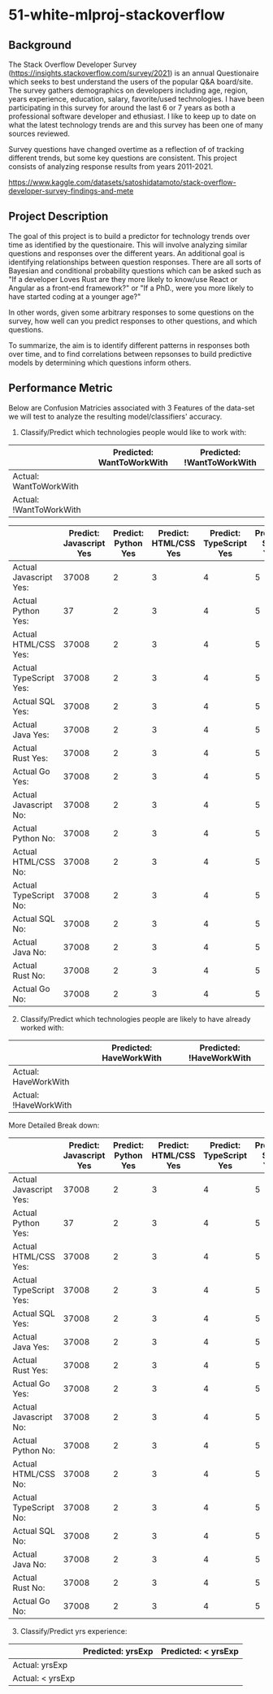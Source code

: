 # 51-white-mlproj-stackoverflow


## Background

The Stack Overflow Developer Survey (https://insights.stackoverflow.com/survey/2021) is an annual Questionaire which seeks to best understand the users of the popular Q&A board/site. The survey gathers demographics on developers including age, region, years experience, education, salary, favorite/used technologies. I have been participating in this survey for around the last 6 or 7 years as both a professional software developer and ethusiast. I like to keep up to date on what the latest technology trends are and this survey has been one of many sources reviewed.

Survey questions have changed overtime as a reflection of of tracking different trends, but some key questions are consistent. This project consists of analyzing response results from years 2011-2021.

https://www.kaggle.com/datasets/satoshidatamoto/stack-overflow-developer-survey-findings-and-mete

## Project Description

The goal of this project is to build a predictor for technology trends over time as identified by the questionaire. This will involve analyzing similar questions and responses over the different years. An additional goal is identifying relationships between question responses. There are all sorts of Bayesian and conditional probability questions which can be asked such as "If a developer Loves Rust are they more likely to know/use React or Angular as a front-end framework?" or "If  a PhD., were you more likely to have started coding at a younger age?"

In other words, given some arbitrary responses to some questions on the survey, how well can you predict responses to other questions, and which questions.

To summarize, the aim is to identify different patterns in responses both over time, and to find correlations between repsonses to build predictive models by determining which questions inform others.


## Performance Metric

Below are Confusion Matricies associated with 3 Features of the data-set we will test to analyze the resulting model/classifiers' accuracy.

1) Classify/Predict which technologies people would like to work with:
<!--- What is the output/what are the values that would populate this matrix? --->

| | Predicted: WantToWorkWith    |  Predicted: !WantToWorkWith|
| --| -- |---| 
|Actual: WantToWorkWith|  |  |
|Actual: !WantToWorkWith|  |  | 



| | Predict: Javascript Yes | Predict: Python Yes | Predict: HTML/CSS Yes | Predict: TypeScript Yes | Predict: SQL Yes | Predict: Java Yes | Predict: Rust Yes | Predict: Go Yes | Predict: Python No | Predict: HTML/CSS No | Predict: TypeScript No | Predict: SQL No | Predict: Java No | Predict: Rust No | Predict: Go No |
|-|-|-|-|-|-|-|-|-|-|-|-|-|-|-|-|
| Actual Javascript Yes: | 37008 | 2 | 3 | 4 | 5 |6 | 7 | 8 | 9 | 10 | 11 | 12 | 13 | 14 | 15 | 16 |
| Actual Python Yes: | 37 | 2 | 3 | 4 | 5 |6 | 7 | 8 | 9 | 10 | 11 | 12 | 13 | 14 | 15 | 16 |
| Actual HTML/CSS Yes: | 37008 | 2 | 3 | 4 | 5 |6 | 7 | 8 | 9 | 10 | 11 | 12 | 13 | 14 | 15 | 16 |
| Actual TypeScript Yes: | 37008 | 2 | 3 | 4 | 5 |6 | 7 | 8 | 9 | 10 | 11 | 12 | 13 | 14 | 15 | 16 |
| Actual SQL Yes: | 37008 | 2 | 3 | 4 | 5 |6 | 7 | 8 | 9 | 10 | 11 | 12 | 13 | 14 | 15 | 16 |
| Actual Java Yes: | 37008 | 2 | 3 | 4 | 5 |6 | 7 | 8 | 9 | 10 | 11 | 12 | 13 | 14 | 15 | 16 |
| Actual Rust Yes: | 37008 | 2 | 3 | 4 | 5 |6 | 7 | 8 | 9 | 10 | 11 | 12 | 13 | 14 | 15 | 16 |
| Actual Go Yes: | 37008 | 2 | 3 | 4 | 5 |6 | 7 | 8 | 9 | 10 | 11 | 12 | 13 | 14 | 15 | 16 |
| Actual Javascript No: | 37008 | 2 | 3 | 4 | 5 |6 | 7 | 8 | 9 | 10 | 11 | 12 | 13 | 14 | 15 | 16 |
| Actual Python No: | 37008 | 2 | 3 | 4 | 5 |6 | 7 | 8 | 9 | 10 | 11 | 12 | 13 | 14 | 15 | 16 |
| Actual HTML/CSS No: | 37008 | 2 | 3 | 4 | 5 |6 | 7 | 8 | 9 | 10 | 11 | 12 | 13 | 14 | 15 | 16 |
| Actual TypeScript No: | 37008 | 2 | 3 | 4 | 5 |6 | 7 | 8 | 9 | 10 | 11 | 12 | 13 | 14 | 15 | 16 |
| Actual SQL No: | 37008 | 2 | 3 | 4 | 5 |6 | 7 | 8 | 9 | 10 | 11 | 12 | 13 | 14 | 15 | 16 |
| Actual Java No: | 37008 | 2 | 3 | 4 | 5 |6 | 7 | 8 | 9 | 10 | 11 | 12 | 13 | 14 | 15 | 16 |
| Actual Rust No: | 37008 | 2 | 3 | 4 | 5 |6 | 7 | 8 | 9 | 10 | 11 | 12 | 13 | 14 | 15 | 16 |
| Actual Go No: | 37008 | 2 | 3 | 4 | 5 |6 | 7 | 8 | 9 | 10 | 11 | 12 | 13 | 14 | 15 | 16 |


2) Classify/Predict which technologies people are likely to have already worked with:

| | Predicted: HaveWorkWith    |  Predicted: !HaveWorkWith|
| --| -- |---| 
|Actual: HaveWorkWith|  |  |
|Actual: !HaveWorkWith|  |  | 

More Detailed Break down:

| | Predict: Javascript Yes | Predict: Python Yes | Predict: HTML/CSS Yes | Predict: TypeScript Yes | Predict: SQL Yes | Predict: Java Yes | Predict: Rust Yes | Predict: Go Yes | Predict: Python No | Predict: HTML/CSS No | Predict: TypeScript No | Predict: SQL No | Predict: Java No | Predict: Rust No | Predict: Go No |
|-|-|-|-|-|-|-|-|-|-|-|-|-|-|-|-|
| Actual Javascript Yes: | 37008 | 2 | 3 | 4 | 5 |6 | 7 | 8 | 9 | 10 | 11 | 12 | 13 | 14 | 15 | 16 |
| Actual Python Yes: | 37 | 2 | 3 | 4 | 5 |6 | 7 | 8 | 9 | 10 | 11 | 12 | 13 | 14 | 15 | 16 |
| Actual HTML/CSS Yes: | 37008 | 2 | 3 | 4 | 5 |6 | 7 | 8 | 9 | 10 | 11 | 12 | 13 | 14 | 15 | 16 |
| Actual TypeScript Yes: | 37008 | 2 | 3 | 4 | 5 |6 | 7 | 8 | 9 | 10 | 11 | 12 | 13 | 14 | 15 | 16 |
| Actual SQL Yes: | 37008 | 2 | 3 | 4 | 5 |6 | 7 | 8 | 9 | 10 | 11 | 12 | 13 | 14 | 15 | 16 |
| Actual Java Yes: | 37008 | 2 | 3 | 4 | 5 |6 | 7 | 8 | 9 | 10 | 11 | 12 | 13 | 14 | 15 | 16 |
| Actual Rust Yes: | 37008 | 2 | 3 | 4 | 5 |6 | 7 | 8 | 9 | 10 | 11 | 12 | 13 | 14 | 15 | 16 |
| Actual Go Yes: | 37008 | 2 | 3 | 4 | 5 |6 | 7 | 8 | 9 | 10 | 11 | 12 | 13 | 14 | 15 | 16 |
| Actual Javascript No: | 37008 | 2 | 3 | 4 | 5 |6 | 7 | 8 | 9 | 10 | 11 | 12 | 13 | 14 | 15 | 16 |
| Actual Python No: | 37008 | 2 | 3 | 4 | 5 |6 | 7 | 8 | 9 | 10 | 11 | 12 | 13 | 14 | 15 | 16 |
| Actual HTML/CSS No: | 37008 | 2 | 3 | 4 | 5 |6 | 7 | 8 | 9 | 10 | 11 | 12 | 13 | 14 | 15 | 16 |
| Actual TypeScript No: | 37008 | 2 | 3 | 4 | 5 |6 | 7 | 8 | 9 | 10 | 11 | 12 | 13 | 14 | 15 | 16 |
| Actual SQL No: | 37008 | 2 | 3 | 4 | 5 |6 | 7 | 8 | 9 | 10 | 11 | 12 | 13 | 14 | 15 | 16 |
| Actual Java No: | 37008 | 2 | 3 | 4 | 5 |6 | 7 | 8 | 9 | 10 | 11 | 12 | 13 | 14 | 15 | 16 |
| Actual Rust No: | 37008 | 2 | 3 | 4 | 5 |6 | 7 | 8 | 9 | 10 | 11 | 12 | 13 | 14 | 15 | 16 |
| Actual Go No: | 37008 | 2 | 3 | 4 | 5 |6 | 7 | 8 | 9 | 10 | 11 | 12 | 13 | 14 | 15 | 16 |

3) Classify/Predict yrs experience: 
<!--- What are we predicting yrs of experience based on? Is this what you were talking about above, with "If a PhD., were you more likely to have started coding at a younger age?" or is this related to professional years of experience? If so, what are we trying to find based on yrs of professional experience? --->

| | Predicted: yrsExp    |  Predicted:  < yrsExp |
| --| -- |---| 
|Actual: yrsExp|  |  |
|Actual: < yrsExp|  |  | 
